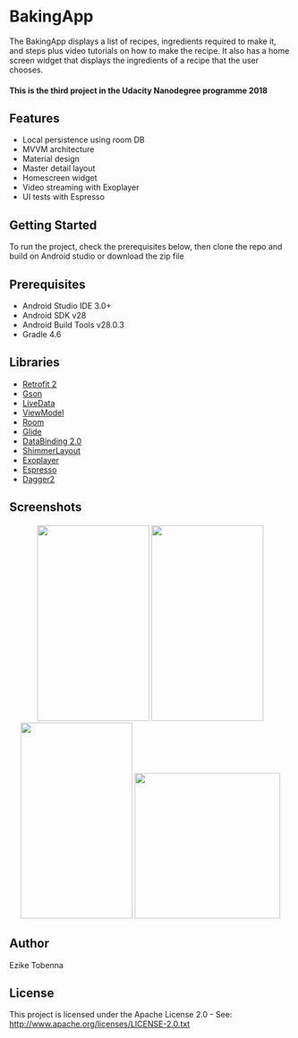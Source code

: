 # BakingApp
The BakingApp displays a list of recipes, ingredients required to make it, and steps plus video tutorials on how to make the recipe.
It also has a home screen widget that displays the ingredients of a recipe that the user chooses.

#### This is the third project in the Udacity Nanodegree programme 2018

## Features
* Local persistence using room DB
* MVVM architecture 
* Material design
* Master detail layout
* Homescreen widget
* Video streaming with Exoplayer
* UI tests with Espresso

## Getting Started
To run the project, check the prerequisites below, then clone the repo and build
 on Android studio or download the zip file

## Prerequisites
*   Android Studio IDE 3.0+
*   Android SDK v28
*   Android Build Tools v28.0.3
*   Gradle 4.6

## Libraries
*   [Retrofit 2](https://github.com/square/retrofit)
*   [Gson](https://github.com/google/gson)
*   [LiveData](https://developer.android.com/topic/libraries/architecture/livedata)
*   [ViewModel](https://developer.android.com/topic/libraries/architecture/viewmodel)
*   [Room](https://developer.android.com/topic/libraries/architecture/room)
*   [Glide](https://github.com/bumptech/glide)
*   [DataBinding 2.0](https://developer.android.com/topic/libraries/data-binding)
*   [ShimmerLayout](https://github.com/facebook/shimmer-android)
*   [Exoplayer](https://github.com/google/ExoPlayer)
*   [Espresso](https://developer.android.com/training/testing/espresso)
*   [Dagger2](https://google.github.io/dagger/users-guide)

<h2 align="left">Screenshots</h2>
<h4 align="center">
<img src="https://res.cloudinary.com/diixxqjcx/image/upload/v1550561235/main.png" height="350" width="200">
<img src="https://res.cloudinary.com/diixxqjcx/image/upload/v1550561235/step.png" height="350" width="200">
<img src="https://res.cloudinary.com/diixxqjcx/image/upload/v1550561234/detail.png" height="350" width="200">
<img src="https://res.cloudinary.com/diixxqjcx/image/upload/v1550561235/tab_detail.png" height=260>

## Author
Ezike Tobenna

## License
This project is licensed under the Apache License 2.0 - See: http://www.apache.org/licenses/LICENSE-2.0.txt

